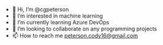 - 👋 Hi, I’m @cgpeterson
- 👀 I’m interested in machine learning
- 🌱 I’m currently learning Azure DevOps
- 💞️ I’m looking to collaborate on any programming projects
- 📫 How to reach me peterson.cody16@gmail.com

<!---
cgpeterson/cgpeterson is a ✨ special ✨ repository because its `README.md` (this file) appears on your GitHub profile.
You can click the Preview link to take a look at your changes.
--->
